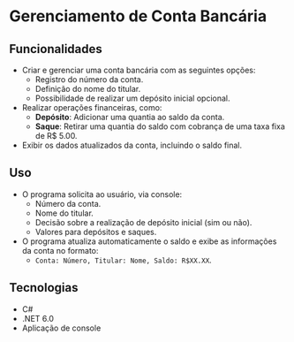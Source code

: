 # Gerenciamento de Conta Bancária

## Funcionalidades
- Criar e gerenciar uma conta bancária com as seguintes opções:
  - Registro do número da conta.
  - Definição do nome do titular.
  - Possibilidade de realizar um depósito inicial opcional.
- Realizar operações financeiras, como:
  - **Depósito**: Adicionar uma quantia ao saldo da conta.
  - **Saque**: Retirar uma quantia do saldo com cobrança de uma taxa fixa de R$ 5.00.
- Exibir os dados atualizados da conta, incluindo o saldo final.

## Uso
- O programa solicita ao usuário, via console:
  - Número da conta.
  - Nome do titular.
  - Decisão sobre a realização de depósito inicial (sim ou não).
  - Valores para depósitos e saques.
- O programa atualiza automaticamente o saldo e exibe as informações da conta no formato:
  - `Conta: Número, Titular: Nome, Saldo: R$XX.XX`.

## Tecnologias
- C#
- .NET 6.0
- Aplicação de console
